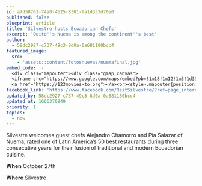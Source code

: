 ```yaml
---
id: a7d58761-74a0-4625-8301-fa1d333d70e0
published: false
blueprint: article
title: 'Silvestre hosts Ecuadorian Chefs'
excerpt: 'Quito''s Nuema is among the continent''s best'
author:
  - 58dc2927-c737-49c3-8d0a-0a681180bcc4
featured_image:
  src:
    - 'assets::content/fotosnuevas/nuemafinal.jpg'
embed_code: |-
  <div class="mapouter"><div class="gmap_canvas">
  <iframe src="https://www.google.com/maps/embed?pb=!1m18!1m12!1m3!1d3929.944292715025!2d-84.0784701491018!3d9.938593276779299!2m3!1f0!2f0!3f0!3m2!1i1024!2i768!4f13.1!3m3!1m2!1s0x8fa0e361de6ffff9%3A0x59b3c91156a1ae1e!2sRestaurante%20Silvestre!5e0!3m2!1ses!2scr!4v1665521218885!5m2!1ses!2scr" width="1400" height="300" style="border:0;" allowfullscreen="" loading="lazy" referrerpolicy="no-referrer-when-downgrade"></iframe>
  <a href="https://123movies-to.org"></a><br><style>.mapouter{position:relative;text-align:right;height:500px;width:1200px;}</style><style>.gmap_canvas {overflow:hidden;background:none!important;height:500px;width:1200px;}</style></div></div>
facebook_link: 'https://www.facebook.com/RestSilvestre/?ref=page_internal'
updated_by: 58dc2927-c737-49c3-8d0a-0a681180bcc4
updated_at: 1666370849
priority: 1
topics:
  - now
---
```

Silvestre welcomes guest chefs Alejandro Chamorro and Pía Salazar of Nuema, rated one of Latin America’s 50 best restaurants during three consecutive years for their fusion of traditional and modern Ecuadorian cuisine.

**When** October 27th


**Where** Silvestre